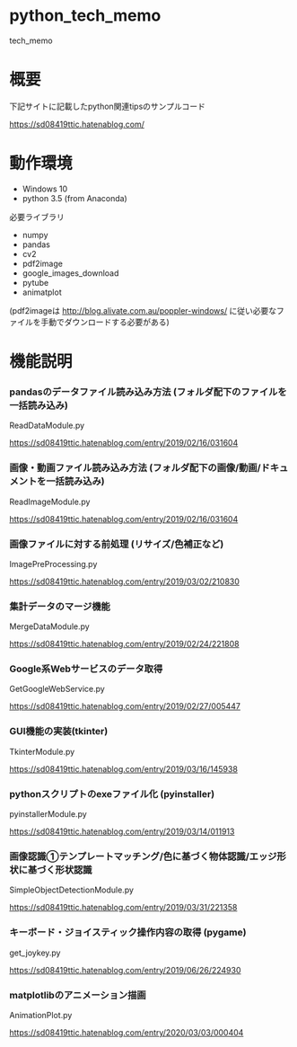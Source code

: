 # python_tech_memo

tech_memo


# 概要

下記サイトに記載したpython関連tipsのサンプルコード

https://sd08419ttic.hatenablog.com/

# 動作環境

* Windows 10
* python 3.5 (from Anaconda)

必要ライブラリ

* numpy
* pandas
* cv2
* pdf2image
* google_images_download
* pytube
* animatplot

(pdf2imageは http://blog.alivate.com.au/poppler-windows/ に従い必要なファイルを手動でダウンロードする必要がある)

# 機能説明

### pandasのデータファイル読み込み方法 (フォルダ配下のファイルを一括読み込み)

ReadDataModule.py

https://sd08419ttic.hatenablog.com/entry/2019/02/16/031604

### 画像・動画ファイル読み込み方法 (フォルダ配下の画像/動画/ドキュメントを一括読み込み)

ReadImageModule.py

https://sd08419ttic.hatenablog.com/entry/2019/02/16/031604

### 画像ファイルに対する前処理 (リサイズ/色補正など)

ImagePreProcessing.py

https://sd08419ttic.hatenablog.com/entry/2019/03/02/210830


### 集計データのマージ機能

MergeDataModule.py

https://sd08419ttic.hatenablog.com/entry/2019/02/24/221808

### Google系Webサービスのデータ取得

GetGoogleWebService.py

https://sd08419ttic.hatenablog.com/entry/2019/02/27/005447

### GUI機能の実装(tkinter)

TkinterModule.py

https://sd08419ttic.hatenablog.com/entry/2019/03/16/145938

### pythonスクリプトのexeファイル化 (pyinstaller)

pyinstallerModule.py

https://sd08419ttic.hatenablog.com/entry/2019/03/14/011913

### 画像認識①テンプレートマッチング/色に基づく物体認識/エッジ形状に基づく形状認識

SimpleObjectDetectionModule.py

https://sd08419ttic.hatenablog.com/entry/2019/03/31/221358


### キーボード・ジョイスティック操作内容の取得 (pygame) ###

get_joykey.py

https://sd08419ttic.hatenablog.com/entry/2019/06/26/224930

### matplotlibのアニメーション描画 ###

AnimationPlot.py

https://sd08419ttic.hatenablog.com/entry/2020/03/03/000404
